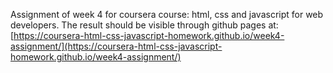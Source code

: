 Assignment of week 4 for coursera course: html, css and javascript for web developers.
The result should be visible through github pages at: [https://coursera-html-css-javascript-homework.github.io/week4-assignment/](https://coursera-html-css-javascript-homework.github.io/week4-assignment/)
